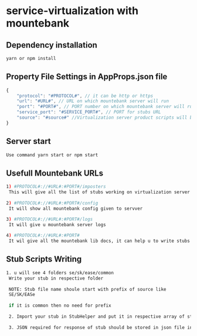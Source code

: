 service-virtualization with mountebank
=========================
## Dependency installation
```bash
yarn or npm install
```
## Property File Settings in AppProps.json file
```javascript
{
    "protocol": "#PROTOCOL#", // it can be http or https
    "url": "#URL#", // URL on which mountebank server will run
    "port": "#PORT#", // PORT number on which mountebank server will run
    "service_port": "#SERVICE_PORT#", // PORT for stubs URL
    "source": "#source#" //Virtualization server product scripts will be loaded according to this values. it can be se/sk/ease
}

```
## Server start
```bash
Use command yarn start or npm start
```
## Usefull Mountebank URLs
```bash
1) #PROTOCOL#://#URL#:#PORT#/imposters
 This will give all the list of stubs working on virtualization server
 
2) #PROTOCOL#://#URL#:#PORT#/config
 It will show all mountebank config given to servver

3) #PROTOCOL#://#URL#:#PORT#/logs
 It will give u mountebank server logs
 
4) #PROTOCOL#://#URL#:#PORT#
 It wil give all the mountebank lib docs, it can help u to write stubs
```
## Stub Scripts Writing
```bash
1. u will see 4 folders se/sk/ease/common
 Write your stub in respective folder
 
 NOTE: Stub file name shoule start with prefix of source like
 SE/SK/EASe
 
 if it is common then no need for prefix
 
 2. Import your stub in StubHelper and put it in respective array of stubs
 
 3. JSON required for response of stub should be stored in json file in data folder, no matter how small JSON size is.
 
```